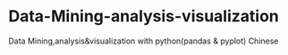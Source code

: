 # Data-Mining-analysis-visualization
Data Mining,analysis&amp;visualization with python(pandas &amp; pyplot) Chinese
